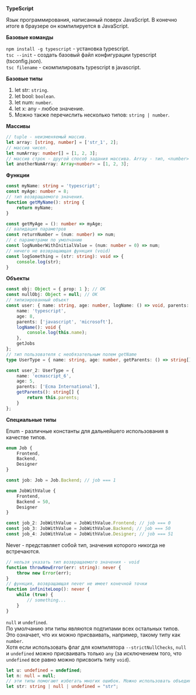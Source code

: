 **TypeScript**

Язык программирования, написанный поверх JavaScript. В конечно итоге в браузере он компилируется в JavaScript.

**Базовые команды**

`npm install -g typescript` - установка typescript.<br>
`tsc --init` - создать базовый файл конфигурации typescript (tsconfig.json).<br>
`tsc filename` - скомпилировать typescript в javascript.

**Базовые типы**

1. let str: `string`.
2. let bool: `boolean`.
3. let num: `number`.
4. let x: any - любое значение.
5. Можно также перечислить несколько типов: `string | number`.

**Массивы**

```ts
// tuple - неизменяемый массив.
let array: [string, number] = ['str_1', 2];
// массив чисел.
let numArray: number[] = [1, 2, 3];
// массив строк - другой способ задания массива. Array - тип, <number> - из чего состоит.
let anotherNumArray: Array<number> = [1, 2, 3];
```

**Функции**

```ts
const myName: string = 'typescript';
const myAge: number = 8;
// тип возвращаемого значения.
function getMyName(): string {
    return myName;
}

const getMyAge = (): number => myAge;
// валидация параметров
const returnNumber = (num: number) => num;
// с параметрами по умолчанию
const logNumberWithInitialValue = (num: number = 0) => num;
// ничего не возвращающая функция (void)
const logSomething = (str: string): void => {
    console.log(str);
}
```

**Объекты**

```ts
const obj: Object = { prop: 1 }; // OK
const nullObj: Object = null; // OK
// типизированный объект
const user: { name: string, age: number, logName: () => void, parents: string[] } = {
    name: 'typescript',
    age: 8,
    parents: ['javascript', 'microsoft'],
    logName(): void {
        console.log(this.name);
    },
    getJobs
};
// тип пользователя с необязательным полем getName
type UserType = { name: string, age: number, getParents: () => string[], parents: string[], getName?: () => string }

const user_2: UserType = {
    name: 'ecmascript_6',
    age: 5,
    parents: ['Ecma International'],
    getParents(): string[] {
        return this.parents;
    }
};
```

**Специальные типы**

Enum - различные константы для дальнейшего использования в качестве типов.

```ts
enum Job {
    Frontend,
    Backend,
    Designer
}

const job: Job = Job.Backend; // job === 1

enum JobWithValue {
    Frontend,
    Backend = 50,
    Designer
}

const job_2: JobWithValue = JobWithValue.Frontend; // job === 0
const job_3: JobWithValue = JobWithValue.Backend; // job === 50
const job_4: JobWithValue = JobWithValue.Designer; // job === 51
```

Never - представляет собой тип, значения которого никогда не встречаются.

```ts
// нельзя указать тип возвращаемого значения - void
function throwNewError(err: string): never {
    throw new Error(err);
}
// функция, возвращающая never не имеет конечной точки
function infiniteLoop(): never {
    while (true) {
        // something...
    }
}
```

`null` и `undefined`.<br>
По умолчанию эти типы являются подтипами всех остальных типов.<br>
Это означает, что их можно присваивать, например, такому типу как `number`.<br>
Хотя если использовать флаг для компилятора `--strictNullChecks`, `null` и `undefined` можно присваивать только `any` (за исключением того, что `undefined` все равно можно присвоить типу `void`).<br>

```ts
let u: undefined = undefined;
let n: null = null;
// эти типы помогают избегать многих ошибок. Можно использовать объединение:
let str: string | null | undefined = "str";
```